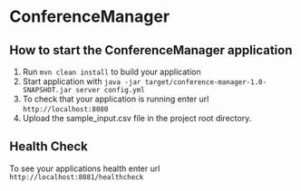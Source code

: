 # ConferenceManager

How to start the ConferenceManager application
---

1. Run `mvn clean install` to build your application
1. Start application with `java -jar target/conference-manager-1.0-SNAPSHOT.jar server config.yml`
1. To check that your application is running enter url `http://localhost:8080`
1. Upload the sample_input.csv file in the project root directory.

Health Check
---

To see your applications health enter url `http://localhost:8081/healthcheck`

